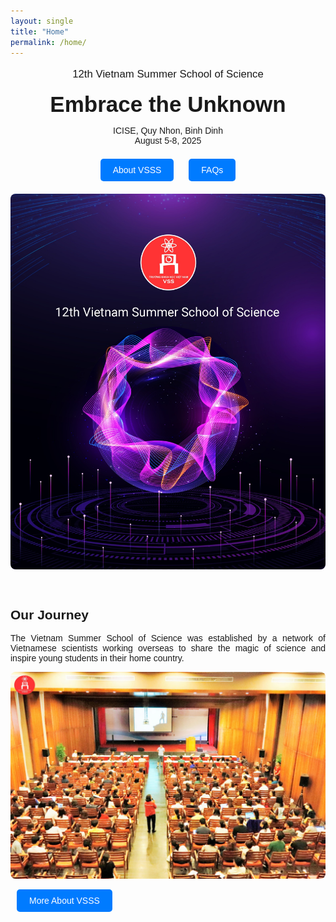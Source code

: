 ```yaml
---
layout: single
title: "Home"
permalink: /home/
---
```


<style>
  .home-container {
    text-align: center;
    font-family: sans-serif;
  }
  .main-heading {
    font-size: 2.5em;
    text-align: center;
    margin-top: 0.5em;
    margin-bottom: 0.2em;
  }
  .sub-heading {
    font-size: 1.2em;
    margin-bottom: 0.5em;
  }
  .date-location {
    margin-bottom: 1.5em;
  }
  .nav-button {
    display: inline-block;
    padding: 10px 20px;
    margin: 0 10px 20px 10px;
    background-color: #007bff;
    color: white;
    text-decoration: none;
    border-radius: 5px;
    border: none;
    cursor: pointer;
    font-size: 1em;
  }
  .nav-button:hover {
    background-color: #0056b3;
  }
  .home-image {
    max-width: 100%;
    height: auto;
    border-radius: 8px;
    margin-bottom: 2em;
  }
  .section {
    margin: 2em 0;
    text-align: justify;
  }
  .section img {
     max-width: 100%;
     height: auto;
     border-radius: 8px;
  }
  .section-button {
     margin-top: 1em;
  }
  .section ul {
     list-style-position: inside;
     text-align: justify;
     margin-bottom: 1.5em;
  }
  .section li {
     margin-bottom: 0.75em;
  }
  .numbered-list {
     list-style: none;          /* Remove default numbering */
     counter-reset: my-counter; /* Initialize a counter */
}
.numbered-list li::before {
     counter-increment: my-counter; /* Increment the counter for each list item */
     content: "(" counter(my-counter) ") "; /* Display the counter with parentheses */
     margin-right: 5px;      /* Add some space after the number */
     margin-bottom: 1.5em
}
</style>


<div class="home-container">

  <p class="sub-heading">
     12th Vietnam Summer School of Science
    </p>
  <h1 class="main-heading">
     Embrace the Unknown
    </h1>
  <p class="date-location">
     ICISE, Quy Nhon, Binh Dinh<br>August 5-8, 2025
    </p>

  <div>
    <a href="/about-us/VSSS/" class="nav-button">About VSSS</a>
    <a href="/faqs/" class="nav-button">FAQs</a>
  </div>

  <img src="home.jpg" alt="12th Vietnam Summer School of Science" class="home-image">

  <div class="section">
    <h2>
         Our Journey
        </h2>
    <p>
         The Vietnam Summer School of Science was established by a network of Vietnamese scientists working overseas to share the magic of science and inspire young students in their home country.
        </p>
    <img src="ourjourney.jpeg" alt="Students and lecturers at a past VSSS event">
    <div class="section-button">
        <a href="/about-us/VSSS/" class="nav-button">More About VSSS</a>
    </div>
</div>


